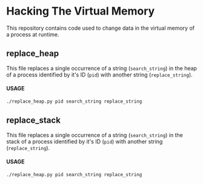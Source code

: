 # Hacking The Virtual Memory

This repository contains code used to change data in the virtual memory of a process at runtime.

## replace_heap

This file replaces a single occurrence of a string (`search_string`) in the heap of a process identified by it's ID (`pid`) with another string (`replace_string`).

#### USAGE

```bash
./replace_heap.py pid search_string replace_string
```

## replace_stack

This file replaces a single occurrence of a string (`search_string`) in the stack of a process identified by it's ID (`pid`) with another string (`replace_string`).

#### USAGE

```bash
./replace_heap.py pid search_string replace_string
```



